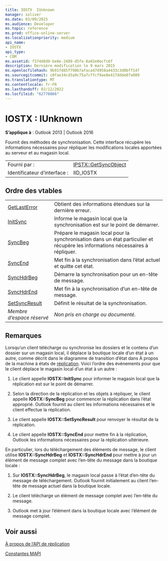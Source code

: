 ```yaml
---
title: IOSTX  IUnknown
manager: soliver
ms.date: 03/09/2015
ms.audience: Developer
ms.topic: reference
ms.prod: office-online-server
ms.localizationpriority: medium
api_name:
- IOSTX
api_type:
- COM
ms.assetid: f374d8d9-be8e-2489-d5fe-8a92e0ecfc6f
description: Dernière modification le 9 mars 2015
ms.openlocfilehash: 9b91fd85f790b7afaca47d958a4433c3d0bff14f
ms.sourcegitcommit: c0fae34cd3a9c75a7cffcf9ae8e417ddde07a989
ms.translationtype: MT
ms.contentlocale: fr-FR
ms.lasthandoff: 02/12/2022
ms.locfileid: "62778866"
---
```

# <a name="iostx--iunknown"></a>IOSTX : IUnknown

  
  
**S’applique à** : Outlook 2013 | Outlook 2016 
  
Fournit des méthodes de synchronisation. Cette interface récupère les informations nécessaires pour répliquer les modifications locales apportées au serveur et au magasin local.
  
|||
|:-----|:-----|
|Fourni par :  <br/> |[IPSTX::GetSyncObject](iostx-setsyncresult.md) <br/> |
|Identificateur d’interface :  <br/> |IID_IOSTX  <br/> |
   
## <a name="vtable-order"></a>Ordre des vtables

|||
|:-----|:-----|
|[GetLastError](iostx-getlasterror.md) <br/> |Obtient des informations étendues sur la dernière erreur. |
|[InitSync](iostx-initsync.md) <br/> |Informe le magasin local que la synchronisation est sur le point de démarrer. |
|[SyncBeg](iostx-syncbeg.md) <br/> |Prépare le magasin local pour la synchronisation dans un état particulier et récupère les informations nécessaires à répliquer. |
|[SyncEnd](iostx-syncend.md) <br/> |Met fin à la synchronisation dans l’état actuel et quitte cet état. |
|[SyncHdrBeg](iostx-synchdrbeg.md) <br/> |Démarre la synchronisation pour un en-tête de message. |
|[SyncHdrEnd](iostx-synchdrend.md) <br/> |Met fin à la synchronisation d’un en-tête de message. |
|[SetSyncResult](iostx-setsyncresult.md) <br/> |Définit le résultat de la synchronisation. |
| *Membre d’espace réservé*  <br/> | *Non pris en charge ou documenté.*  <br/> |
   
## <a name="remarks"></a>Remarques

Lorsqu’un client télécharge ou synchronise les dossiers et le contenu d’un dossier sur un magasin local, il déplace la boutique locale d’un état à un autre, comme décrit dans le diagramme de transition d’état dans À propos de la machine à états de [réplication](about-the-replication-state-machine.md). Voici l’ordre des événements pour que le client déplace le magasin local d’un état à un autre :
  
1. Le client appelle **IOSTX::InitSync** pour informer le magasin local que la réplication est sur le point de démarrer. 
    
2. Selon la direction de la réplication et les objets à répliquer, le client appelle **IOSTX::SyncBeg** pour commencer la réplication dans l’état approprié. Outlook fournit au client les informations nécessaires et le client effectue la réplication. 
    
3. Le client appelle **IOSTX::SetSyncResult** pour renvoyer le résultat de la réplication. 
    
4. Le client appelle **IOSTX::SyncEnd** pour mettre fin à la réplication, Outlook les informations nécessaires pour la réplication ultérieure. 
    
En particulier, lors du téléchargement des éléments de message, le client utilise **IOSTX::SyncHdrBeg** et **IOSTX::SyncHdrEnd** pour mettre à jour un élément de message complet avec l’en-tête du message dans la boutique locale : 
  
1. Sur **IOSTX::SyncHdrBeg**, le magasin local passe à l’état d’en-tête du message de téléchargement. Outlook fournit initialement au client l’en-tête de message actuel dans la boutique locale.
    
2. Le client télécharge un élément de message complet avec l’en-tête du message.
    
3. Outlook met à jour l’élément dans la boutique locale avec l’élément de message complet.
    
## <a name="see-also"></a>Voir aussi



[À propos de l’API de réplication](about-the-replication-api.md)
  
[Constantes MAPI](mapi-constants.md)

